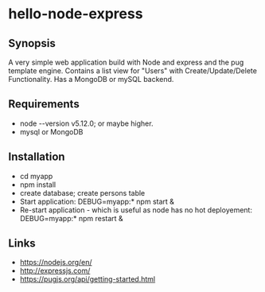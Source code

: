 # hello-node-express

## Synopsis
A very simple web application build with Node and express and the pug template engine. Contains a list view for "Users" with Create/Update/Delete Functionality. Has a MongoDB or mySQL backend.

## Requirements
* node --version v5.12.0; or maybe higher. 
* mysql or MongoDB


## Installation
* cd myapp
* npm install
* create database; create persons table
* Start application: DEBUG=myapp:* npm start &
* Re-start application - which is useful as node has no hot deployement: DEBUG=myapp:* npm restart &

## Links
* https://nodejs.org/en/
* http://expressjs.com/
* https://pugjs.org/api/getting-started.html
